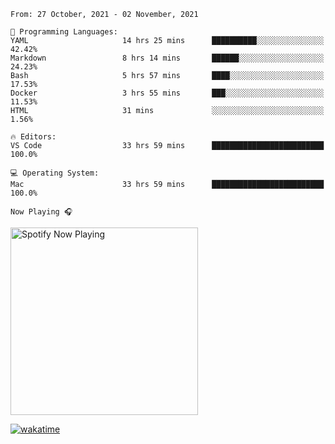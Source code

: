 <!--START_SECTION:waka-->
```text
From: 27 October, 2021 - 02 November, 2021

💬 Programming Languages: 
YAML                     14 hrs 25 mins      ██████████░░░░░░░░░░░░░░░   42.42% 
Markdown                 8 hrs 14 mins       ██████░░░░░░░░░░░░░░░░░░░   24.23% 
Bash                     5 hrs 57 mins       ████░░░░░░░░░░░░░░░░░░░░░   17.53% 
Docker                   3 hrs 55 mins       ███░░░░░░░░░░░░░░░░░░░░░░   11.53% 
HTML                     31 mins             ░░░░░░░░░░░░░░░░░░░░░░░░░   1.56%

🔥 Editors: 
VS Code                  33 hrs 59 mins      █████████████████████████   100.0%

💻 Operating System: 
Mac                      33 hrs 59 mins      █████████████████████████   100.0%

```


<!--END_SECTION:waka-->

`Now Playing 🎧`

[<img src="https://spotify-now-playing-cyan-seven.vercel.app/api/spotify-playing" alt="Spotify Now Playing" width="300" />](https://open.spotify.com/user/gregnrobinson-ca)

[![wakatime](https://wakatime.com/badge/user/37718f76-572e-4513-b2c5-41c4d93d287a.svg)](https://wakatime.com/@37718f76-572e-4513-b2c5-41c4d93d287a)



